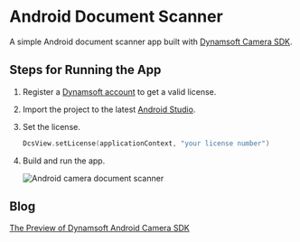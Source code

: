 # Android Document Scanner
A simple Android document scanner app built with [Dynamsoft Camera SDK](https://www.dynamsoft.com/Products/dynamsoft-webcam-sdk.aspx).

## Steps for Running the App
1. Register a [Dynamsoft account](https://www.dynamsoft.com/CustomerPortal/Account/Registration.aspx) to get a valid license.
2. Import the project to the latest [Android Studio](https://developer.android.com/studio/).
3. Set the license.

    ```kotlin
    DcsView.setLicense(applicationContext, "your license number")
    ```

4. Build and run the app.

    ![Android camera document scanner](http://www.codepool.biz/wp-content/uploads/2018/05/android-camera-scanner.png)

## Blog
[The Preview of Dynamsoft Android Camera SDK](https://www.codepool.biz/preview-dynamsoft-android-camera-sdk.html)
